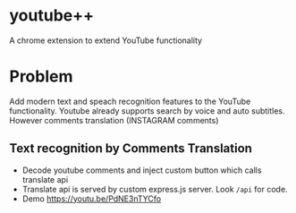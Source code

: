 # youtube++
A chrome extension to extend YouTube functionality

# Problem

Add modern text and speach recognition features to the YouTube functionality.
Youtube already supports search by voice and auto subtitles. However comments translation (INSTAGRAM comments)

## Text recognition by Comments Translation

- Decode youtube comments and inject custom button which calls translate api
- Translate api is served by custom express.js server. Look `/api` for code. 
- Demo https://youtu.be/PdNE3nTYCfo
